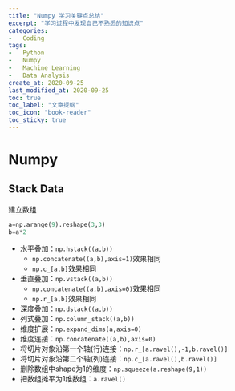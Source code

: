 ```yaml
---
title: "Numpy 学习关键点总结"
excerpt: "学习过程中发现自己不熟悉的知识点"
categories:
-   Coding
tags:
-   Python
-   Numpy
-   Machine Learning
-   Data Analysis
create_at: 2020-09-25
last_modified_at: 2020-09-25
toc: true
toc_label: "文章提纲"
toc_icon: "book-reader"
toc_sticky: true
---
```


# Numpy

## Stack Data

建立数组

```python
a=np.arange(9).reshape(3,3)
b=a*2
```

-   水平叠加：`np.hstack((a,b))`
    -   `np.concatenate((a,b),axis=1)`效果相同
    -   `np.c_[a,b]`效果相同
-   垂直叠加：`np.vstack((a,b))`
    -   `np.concatenate((a,b),axis=0)`效果相同
    -   `np.r_[a,b]`效果相同
-   深度叠加：`np.dstack((a,b))`
-   列式叠加：`np.column_stack((a,b))`
-   维度扩展：`np.expand_dims(a,axis=0)`
-   维度连接：`np.concatenate((a,b),axis=0)`
-   将切片对象沿第一个轴(行)连接：`np.r_[a.ravel(),-1,b.ravel()]`
-   将切片对象沿第二个轴(列)连接：`np.c_[a.ravel(),b.ravel()]`
-   删除数组中shape为1的维度：`np.squeeze(a.reshape(9,1))`
-   把数组摊平为1维数组：`a.ravel()`
